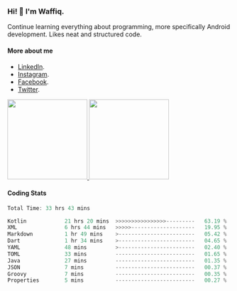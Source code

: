 ### Hi! 👋 I'm Waffiq.

Continue learning everything about programming, more specifically Android development. Likes neat and structured code.

#### More about me 
- [LinkedIn](https://www.linkedin.com/in/waffiqaziz/).
- [Instagram](https://www.instagram.com/waffiqaziz/).
- [Facebook](https://web.facebook.com/WaffiqAziz/).
- [Twitter](https://twitter.com/AzizWaffiq).

<p align="left">
<a href="https://github.com/waffiqaziz">
  <img height="180em" src="https://github-readme-stats-eight-theta.vercel.app/api?username=waffiqaziz&show_icons=true&theme=algolia&include_all_commits=true&count_private=true"/>
  <img height="180em" src="https://github-readme-stats-eight-theta.vercel.app/api/top-langs/?username=waffiqaziz&layout=compact&langs_count=8&theme=algolia"/>
</a>
</p>

#### Coding Stats
<!--START_SECTION:waka-->

```rust
Total Time: 33 hrs 43 mins

Kotlin            21 hrs 20 mins  >>>>>>>>>>>>>>>>---------   63.19 %
XML               6 hrs 44 mins   >>>>>--------------------   19.95 %
Markdown          1 hr 49 mins    >------------------------   05.42 %
Dart              1 hr 34 mins    >------------------------   04.65 %
YAML              48 mins         >------------------------   02.40 %
TOML              33 mins         -------------------------   01.65 %
Java              27 mins         -------------------------   01.35 %
JSON              7 mins          -------------------------   00.37 %
Groovy            7 mins          -------------------------   00.35 %
Properties        5 mins          -------------------------   00.27 %
```

<!--END_SECTION:waka-->
